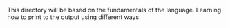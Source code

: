 This directory will be based on the fundamentals of the language. Learning how to print to the output using different ways
